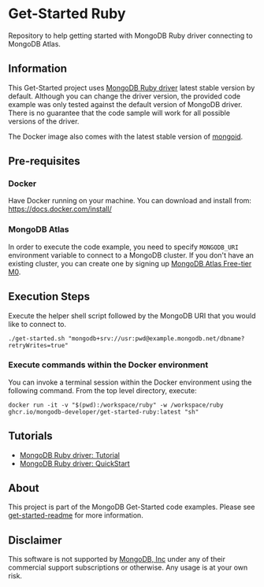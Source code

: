 # Get-Started Ruby

Repository to help getting started with MongoDB Ruby driver connecting to MongoDB Atlas.

## Information

This Get-Started project uses [MongoDB Ruby driver](https://docs.mongodb.com/ruby-driver/master/) latest stable version by default. Although you can change the driver version, the provided code example was only tested against the default version of MongoDB driver. There is no guarantee that the code sample will work for all possible versions of the driver. 

The Docker image also comes with the latest stable version of [mongoid](https://docs.mongodb.com/mongoid/current/). 

## Pre-requisites 

### Docker 

Have Docker running on your machine. You can download and install from: https://docs.docker.com/install/

### MongoDB Atlas

In order to execute the code example, you need to specify `MONGODB_URI` environment variable to connect to a MongoDB cluster. If you don't have an existing cluster, you can create one by signing up [MongoDB Atlas Free-tier M0](https://docs.atlas.mongodb.com/getting-started/). 

##  Execution Steps 

Execute the helper shell script followed by the MongoDB URI that you would like to connect to. 

```
./get-started.sh "mongodb+srv://usr:pwd@example.mongodb.net/dbname?retryWrites=true"
```

### Execute commands within the Docker environment 

You can invoke a terminal session within the Docker environment using the following command.
From the top level directory, execute: 
```
docker run -it -v "$(pwd):/workspace/ruby" -w /workspace/ruby ghcr.io/mongodb-developer/get-started-ruby:latest "sh"
```


## Tutorials

* [MongoDB Ruby driver: Tutorial](https://docs.mongodb.com/ruby-driver/master/ruby-driver-tutorials/)
* [MongoDB Ruby driver: QuickStart](https://docs.mongodb.com/ruby-driver/master/quick-start/)

## About 

This project is part of the MongoDB Get-Started code examples. Please see [get-started-readme](https://github.com/mongodb-developer/get-started-readme) for more information. 

## Disclaimer

This software is not supported by [MongoDB, Inc](https://www.mongodb.com)
under any of their commercial support subscriptions or otherwise. Any usage is at your own risk.
